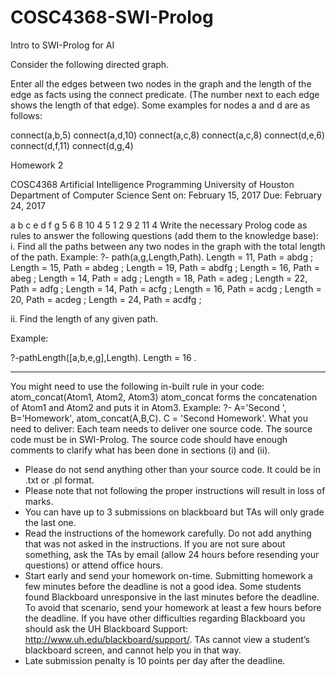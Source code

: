 # COSC4368-SWI-Prolog
Intro to SWI-Prolog for AI


Consider the following directed graph.

Enter all the edges between two nodes in the graph and the length of the edge as facts using the
connect predicate. (The number next to each edge shows the length of that edge). Some examples
for nodes a and d are as follows:

connect(a,b,5)
connect(a,d,10)
connect(a,c,8)
connect(a,c,8)
connect(d,e,6)
connect(d,f,11)
connect(d,g,4)

Homework 2

COSC4368 Artificial Intelligence Programming
University of Houston
Department of Computer Science
Sent on: February 15, 2017
Due: February 24, 2017

a
b
c
e
d
f
g
5
6
8 10
4
5
1 2
9
2
11
4
Write the necessary Prolog code as rules to answer the following questions (add them to the
knowledge base):
i. Find all the paths between any two nodes in the graph with the total length of the path.
Example:
?- path(a,g,Length,Path).
Length = 11,
Path = abdg ;
Length = 15,
Path = abdeg ;
Length = 19,
Path = abdfg ;
Length = 16,
Path = abeg ;
Length = 14,
Path = adg ;
Length = 18,
Path = adeg ;
Length = 22,
Path = adfg ;
Length = 14,
Path = acfg ;
Length = 16,
Path = acdg ;
Length = 20,
Path = acdeg ;
Length = 24,
Path = acdfg ;

ii. Find the length of any given path.

Example:

?-pathLength([a,b,e,g],Length).
Length = 16 .

*************************************************************

You might need to use the following in-built rule in your code:
atom_concat(Atom1, Atom2, Atom3)
atom_concat forms the concatenation of Atom1 and Atom2 and puts it in Atom3.
Example:
?- A='Second ', 
B='Homework',
 atom_concat(A,B,C).
C = 'Second Homework'.
What you need to deliver:
Each team needs to deliver one source code.
The source code must be in SWI-Prolog. The source code should have enough comments to clarify
what has been done in sections (i) and (ii).
- Please do not send anything other than your source code. It could be in .txt or .pl format.
- Please note that not following the proper instructions will result in loss of marks.
- You can have up to 3 submissions on blackboard but TAs will only grade the last one.
- Read the instructions of the homework carefully. Do not add anything that was not asked in the instructions. If you are not sure about something, ask the TAs by email (allow 24 hours before resending your questions) or attend office hours.
- Start early and send your homework on-time. Submitting homework a few minutes before the deadline is not a good idea. Some students found Blackboard unresponsive in the last minutes before the deadline. To avoid that scenario, send your homework at least a few hours before the deadline. If you have other difficulties regarding Blackboard you should ask the UH Blackboard Support: http://www.uh.edu/blackboard/support/. TAs cannot view a student’s blackboard screen, and cannot help you in that way.
- Late submission penalty is 10 points per day after the deadline. 
